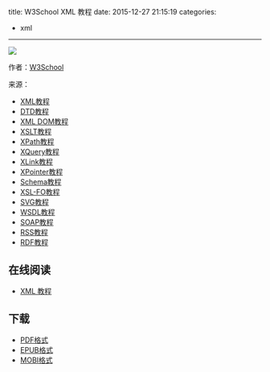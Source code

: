 title: W3School XML 教程
date: 2015-12-27 21:15:19
categories:
  - xml
---

![](https://ek8whxe.cloudimg.io/s/width/226/https://www.gitbook.com/cover/book/wizardforcel/w3school-xml.jpg?build=1450357662761&v=12.0.2)

作者：[W3School](http://www.w3cschool.cc)

来源：

* [XML教程](http://www.w3cschool.cc/xml/xml-tutorial.html)
* [DTD教程](http://www.w3cschool.cc/dtd/dtd-tutorial.html)
* [XML DOM教程](http://www.w3cschool.cc/dom/dom-tutorial.html)
* [XSLT教程](http://www.w3cschool.cc/xsl/xsl-tutorial.html)
* [XPath教程](http://www.w3cschool.cc/xpath/xpath-tutorial.html)
* [XQuery教程](http://www.w3cschool.cc/xquery/Xquery-tutorial.html)
* [XLink教程](http://www.w3cschool.cc/xlink/xlink-tutorial.html)
* [XPointer教程](http://www.w3cschool.cc/xlink/xlink-tutorial.html)
* [Schema教程](http://www.w3cschool.cc/schema/schema-tutorial.html)
* [XSL-FO教程](http://www.w3cschool.cc/xslfo/xslfo-tutorial.html)
* [SVG教程](http://www.w3cschool.cc/svg/svg-tutorial.html)
* [WSDL教程](http://www.w3cschool.cc/wsdl/wsdl-tutorial.html)
* [SOAP教程](http://www.w3cschool.cc/soap/soap-tutorial.html)
* [RSS教程](http://www.w3cschool.cc/rss/rss-tutorial.html)
* [RDF教程](http://www.w3cschool.cc/rdf/rdf-tutorial.html)

<!--more-->

## 在线阅读 ##

* [XML 教程](https://www.gitbook.com/book/wizardforcel/w3school-xml/details)

## 下载 ##

* [PDF格式](https://www.gitbook.com/download/pdf/book/wizardforcel/w3school-xml)
* [EPUB格式](https://www.gitbook.com/download/epub/book/wizardforcel/w3school-xml)
* [MOBI格式](https://www.gitbook.com/download/mobi/book/wizardforcel/w3school-xml)